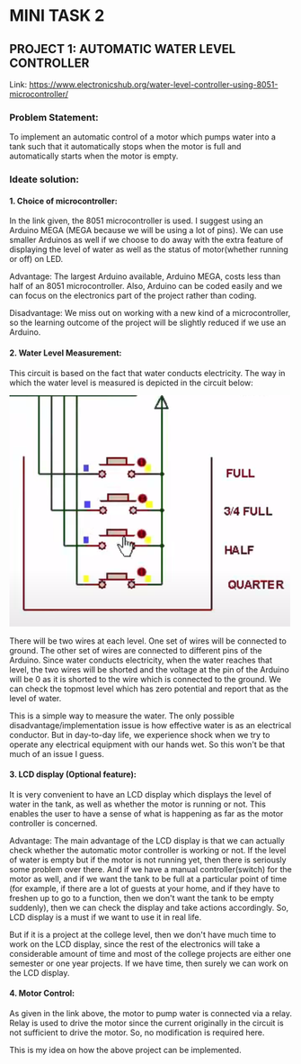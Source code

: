 # MINI TASK 2

## PROJECT 1: AUTOMATIC WATER LEVEL CONTROLLER

Link: https://www.electronicshub.org/water-level-controller-using-8051-microcontroller/

### Problem Statement:
To implement an automatic control of a motor which pumps water into a tank such that it automatically stops when the motor is full and automatically starts when the motor is empty. 

### Ideate solution:

#### 1. Choice of microcontroller:
In the link given, the 8051 microcontroller is used. I suggest using an Arduino MEGA (MEGA because we will be using a lot of pins). We can use smaller Arduinos as well if we choose to do away with the extra feature of displaying the level of water as well as the status of motor(whether running or off) on LED.

Advantage: The largest Arduino available, Arduino MEGA, costs less than half of an 8051 microcontroller. Also, Arduino can be coded easily and we can focus on the electronics part of the project rather than coding.

Disadvantage: We miss out on working with a new kind of a microcontroller, so the learning outcome of the project will be slightly reduced if we use an Arduino.

#### 2. Water Level Measurement:
This circuit is based on the fact that water conducts electricity. The way in which the water level is measured is depicted in the circuit below:

![](Mini-Task%202%20Images/1.png)

There will be two wires at each level. One set of wires will be connected to ground. The other set of wires are connected to different pins of the Arduino. Since water conducts electricity, when the water reaches that level, the two wires will be shorted and the voltage at the pin of the Arduino will be 0 as it is shorted to the wire which is connected to the ground. We can check the topmost level which has zero potential and report that as the level of water.

This is a simple way to measure the water. The only possible disadvantage/implementation issue is how effective water is as an electrical conductor. But in day-to-day life, we experience shock when we try to operate any electrical equipment with our hands wet. So this won't be that much of an issue I guess. 

#### 3. LCD display (Optional feature):
It is very convenient to have an LCD display which displays the level of water in the tank, as well as whether the motor is running or not. This enables the user to have a sense of what is happening as far as the motor controller is concerned. 

Advantage: The main advantage of the LCD display is that we can actually check whether the automatic motor controller is working or not. If the level of water is empty but if the motor is not running yet, then there is seriously some problem over there. And if we have a manual controller(switch) for the motor as well, and if we want the tank to be full at a particular point of time (for example, if there are a lot of guests at your home, and if they have to freshen up to go to a function, then we don't want the tank to be empty suddenly), then we can check the display and take actions accordingly. So, LCD display is a must if we want to use it in real life.

But if it is a project at the college level, then we don't have much time to work on the LCD display, since the rest of the electronics will take a considerable amount of time and most of the college projects are either one semester or one year projects. If we have time, then surely we can work on the LCD display.

#### 4. Motor Control:
As given in the link above, the motor to pump water is connected via a relay. Relay is used to drive the motor since the current originally in the circuit is not sufficient to drive the motor. So, no modification is required here.

This is my idea on how the above project can be implemented.
